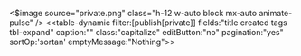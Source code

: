 <$image source="private.png" class="h-12 w-auto block mx-auto animate-pulse" />
<<table-dynamic filter:[publish[private]] fields:"title created tags tbl-expand" caption:"" class:"capitalize" editButton:"no" pagination:"yes" sortOp:'sortan' emptyMessage:"Nothing">>